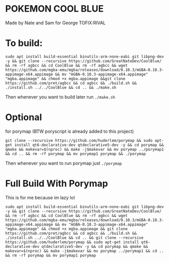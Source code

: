 # POKEMON COOL BLUE
Made by Nate and Sam for George
TOFIX:RIVAL



# To build:
```
sudo apt install build-essential binutils-arm-none-eabi git libpng-dev -y && git clone --recursive https://github.com/GreatNateDev/CoolBlue/  && rm -rf agbcc && cd CoolBlue && rm -rf agbcc && wget https://github.com/mgba-emu/mgba/releases/download/0.10.3/mGBA-0.10.3-appimage-x64.appimage && mv "mGBA-0.10.3-appimage-x64.appimage" "mgba.appimage" && chmod +x mgba.appimage &&git clone https://github.com/pret/agbcc && cd agbcc && ./build.sh && ./install.sh ../../CoolBlue && cd .. && ./make.sh
```
Then whenever you want to build later run ```./make.sh```
# Optional
for porymap (BTW poryscript is already added to this project)
```
git clone --recursive https://github.com/huderlem/porymap && sudo apt-get install qt6-declarative-dev qtdeclarative5-dev -y && cd porymap && qmake && makevar=$(nproc) && make -j$makevar && mv porymap ../porymap1 && cd .. && rm -rf porymap && mv porymap1 porymap && ./porymap
```
Then whenever you want to run porymap just ```./porymap```
# Full Build With Porymap
This is for me because im lazy lol
```
sudo apt install build-essential binutils-arm-none-eabi git libpng-dev -y && git clone --recursive https://github.com/GreatNateDev/CoolBlue/  && rm -rf agbcc && cd CoolBlue && rm -rf agbcc && wget https://github.com/mgba-emu/mgba/releases/download/0.10.3/mGBA-0.10.3-appimage-x64.appimage && mv "mGBA-0.10.3-appimage-x64.appimage" "mgba.appimage" && chmod +x mgba.appimage && git clone https://github.com/pret/agbcc && cd agbcc && ./build.sh && ./install.sh ../../CoolBlue && cd .. && git clone --recursive https://github.com/huderlem/porymap && sudo apt-get install qt6-declarative-dev qtdeclarative5-dev -y && cd porymap && qmake && makevar=$(nproc) && make -j$makevar && mv porymap ../porymap1 && cd .. && rm -rf porymap && mv porymap1 porymap
```
